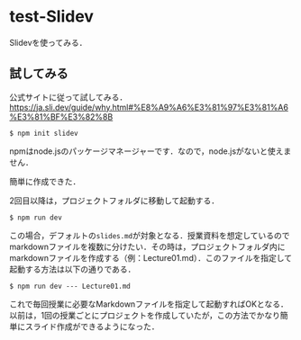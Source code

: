 # test-Slidev
 Slidevを使ってみる．

## 試してみる
公式サイトに従って試してみる．
https://ja.sli.dev/guide/why.html#%E8%A9%A6%E3%81%97%E3%81%A6%E3%81%BF%E3%82%8B

```shell
$ npm init slidev
```

npmはnode.jsのパッケージマネージャーです．なので，node.jsがないと使えません．

簡単に作成できた．

2回目以降は，プロジェクトフォルダに移動して起動する．

```shell
$ npm run dev
```

この場合，デフォルトの`slides.md`が対象となる．授業資料を想定しているのでmarkdownファイルを複数に分けたい．その時は，プロジェクトフォルダ内にmarkdownファイルを作成する（例：Lecture01.md）．このファイルを指定して起動する方法は以下の通りである．

```shell
$ npm run dev --- Lecture01.md
```

これで毎回授業に必要なMarkdownファイルを指定して起動すればOKとなる．以前は，1回の授業ごとにプロジェクトを作成していたが，この方法でかなり簡単にスライド作成ができるようになった．